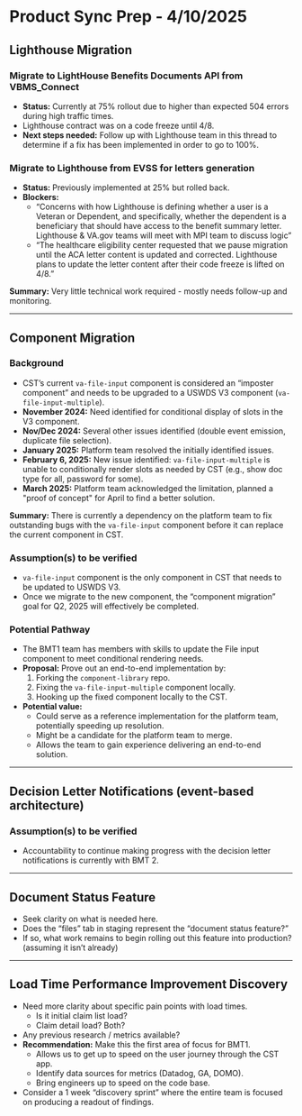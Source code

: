 # Product Sync Prep - 4/10/2025

## Lighthouse Migration

### Migrate to LightHouse Benefits Documents API from VBMS_Connect

-   **Status:** Currently at 75% rollout due to higher than expected 504 errors during high traffic times.
-   Lighthouse contract was on a code freeze until 4/8.
-   **Next steps needed:** Follow up with Lighthouse team in this thread to determine if a fix has been implemented in order to go to 100%.

### Migrate to Lighthouse from EVSS for letters generation

-   **Status:** Previously implemented at 25% but rolled back.
-   **Blockers:**
    -   “Concerns with how Lighthouse is defining whether a user is a Veteran or Dependent, and specifically, whether the dependent is a beneficiary that should have access to the benefit summary letter. Lighthouse & VA.gov teams will meet with MPI team to discuss logic”
    -   “The healthcare eligibility center requested that we pause migration until the ACA letter content is updated and corrected. Lighthouse plans to update the letter content after their code freeze is lifted on 4/8.”

**Summary:** Very little technical work required - mostly needs follow-up and monitoring.

---

## Component Migration

### Background

-   CST’s current `va-file-input` component is considered an “imposter component” and needs to be upgraded to a USWDS V3 component (`va-file-input-multiple`).
-   **November 2024:** Need identified for conditional display of slots in the V3 component.
-   **Nov/Dec 2024:** Several other issues identified (double event emission, duplicate file selection).
-   **January 2025:** Platform team resolved the initially identified issues.
-   **February 6, 2025:** New issue identified: `va-file-input-multiple` is unable to conditionally render slots as needed by CST (e.g., show doc type for all, password for some).
-   **March 2025:** Platform team acknowledged the limitation, planned a "proof of concept" for April to find a better solution.

**Summary:** There is currently a dependency on the platform team to fix outstanding bugs with the `va-file-input` component before it can replace the current component in CST.

### Assumption(s) to be verified

-   `va-file-input` component is the only component in CST that needs to be updated to USWDS V3.
-   Once we migrate to the new component, the “component migration” goal for Q2, 2025 will effectively be completed.

### Potential Pathway

-   The BMT1 team has members with skills to update the File input component to meet conditional rendering needs.
-   **Proposal:** Prove out an end-to-end implementation by:
    1.  Forking the `component-library` repo.
    2.  Fixing the `va-file-input-multiple` component locally.
    3.  Hooking up the fixed component locally to the CST.
-   **Potential value:**
    -   Could serve as a reference implementation for the platform team, potentially speeding up resolution.
    -   Might be a candidate for the platform team to merge.
    -   Allows the team to gain experience delivering an end-to-end solution.

---

## Decision Letter Notifications (event-based architecture)

### Assumption(s) to be verified

-   Accountability to continue making progress with the decision letter notifications is currently with BMT 2.

---

## Document Status Feature

-   Seek clarity on what is needed here.
-   Does the “files” tab in staging represent the “document status feature?”
-   If so, what work remains to begin rolling out this feature into production? (assuming it isn’t already)

---

## Load Time Performance Improvement Discovery

-   Need more clarity about specific pain points with load times.
    -   Is it initial claim list load?
    -   Claim detail load? Both?
-   Any previous research / metrics available?
-   **Recommendation:** Make this the first area of focus for BMT1.
    -   Allows us to get up to speed on the user journey through the CST app.
    -   Identify data sources for metrics (Datadog, GA, DOMO).
    -   Bring engineers up to speed on the code base.
-   Consider a 1 week “discovery sprint” where the entire team is focused on producing a readout of findings.
